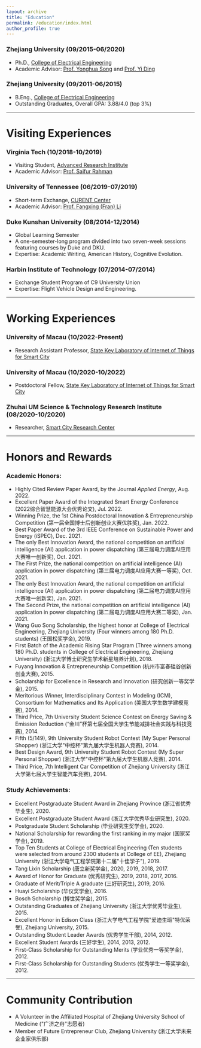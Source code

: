 ```yaml
---
layout: archive
title: "Education"
permalink: /education/index.html
author_profile: true
---
```


### Zhejiang University (09/2015-06/2020) 

- Ph.D., [College of Electrical Engineering](http://ee.zju.edu.cn/)
- Academic Advisor: [Prof. Yonghua Song](https://rto.um.edu.mo/biography/) and [Prof. Yi Ding](https://person.zju.edu.cn/en/110)



### Zhejiang University (09/2011-06/2015)

- B.Eng., [College of Electrical Engineering](http://ee.zju.edu.cn/)
- Outstanding Graduates, Overall GPA: 3.88/4.0 (top 3%)





------

# Visiting Experiences

### Virginia Tech (10/2018-10/2019)

- Visiting Student, [Advanced Research Institute](https://ari.vt.edu/)
- Academic Advisor: [Prof. Saifur Rahman](http://www.saifurrahman.org/)



### University of Tennessee (06/2019-07/2019)

- Short-term Exchange, [CURENT Center](https://curent.utk.edu/)
- Academic Advisor: [Prof. Fangxing (Fran) Li](http://web.eecs.utk.edu/~fli6/)

 

### Duke Kunshan University (08/2014-12/2014)

- Global Learning Semester
- A one-semester-long program divided into two seven-week sessions featuring courses by Duke and DKU.
- Expertise: Academic Writing, American History, Cognitive Evolution.



### Harbin Institute of Technology (07/2014-07/2014)

- Exchange Student Program of C9 University Union
- Expertise: Flight Vehicle Design and Engineering.





------

# Working Experiences

### University of Macau (10/2022-Present)

- Research Assistant Professor, [State Key Laboratory of Internet of Things for Smart City](https://skliotsc.um.edu.mo/)



### University of Macau (10/2020-10/2022)

- Postdoctoral Fellow, [State Key Laboratory of Internet of Things for Smart City](https://skliotsc.um.edu.mo/)



### Zhuhai UM Science & Technology Research Institute (08/2020-10/2020)

- Researcher, [Smart City Research Center](http://www.zumri.cn/)





------

# Honors and Rewards

### **Academic Honors:**

- Highly Cited Review Paper Award, by the Journal *Applied Energy*, Aug. 2022.
- Excellent Paper Award of the Integrated Smart Energy Conference (2022综合智慧能源大会优秀论文), Jul. 2022.
- Winning Prize, the 1st China Postdoctoral Innovation & Entrepreneurship Competition (第一届全国博士后创新创业大赛优胜奖), Jan. 2022.
- Best Paper Award of the 3rd IEEE Conference on Sustainable Power and Energy (iSPEC), Dec. 2021.
- The only Best Innovation Award, the national competition on artificial intelligence (AI) application in power dispatching (第三届电力调度AI应用大赛唯一创新奖), Oct. 2021.
- The First Prize, the national competition on artificial intelligence (AI) application in power dispatching (第三届电力调度AI应用大赛一等奖), Oct. 2021.
- The only Best Innovation Award, the national competition on artificial intelligence (AI) application in power dispatching (第二届电力调度AI应用大赛唯一创新奖), Jan. 2021.
- The Second Prize, the national competition on artificial intelligence (AI) application in power dispatching (第二届电力调度AI应用大赛二等奖), Jan. 2021.
- Wang Guo Song Scholarship, the highest honor at College of Electrical Engineering, Zhejiang University (Four winners among 180 Ph.D. students) (王国松奖学金), 2019.
- First Batch of the Academic Rising Star Program (Three winners among 180 Ph.D. students in College of Electrical Engineering, Zhejiang University) (浙江大学博士研究生学术新星培养计划), 2018.
- Fuyang Innovation & Entrepreneurship Competition (杭州市富春硅谷创新创业大赛), 2015.
- Scholarship for Excellence in Research and Innovation (研究创新一等奖学金), 2015.
- Meritorious Winner, Interdisciplinary Contest in Modeling (ICM), Consortium for Mathematics and Its Application (美国大学生数学建模竞赛), 2014.
- Third Price, 7th University Student Science Contest on Energy Saving & Emission Reduction (“金川”杯第七届全国大学生节能减排社会实践与科技竞赛), 2014.
- Fifth (5/149), 9th University Student Robot Contest (My Super Personal Shopper) (浙江大学"中控杯"第九届大学生机器人竞赛), 2014.
- Best Design Award, 9th University Student Robot Contest (My Super Personal Shopper) (浙江大学"中控杯"第九届大学生机器人竞赛), 2014.
- Third Price, 7th Intelligent Car Competition of Zhejiang University  (浙江大学第七届大学生智能汽车竞赛), 2014.

### **Study Achievements:**

- Excellent Postgraduate Student Award in Zhejiang Province (浙江省优秀毕业生), 2020.
- Excellent Postgraduate Student Award (浙江大学优秀毕业研究生), 2020.
- Postgraduate Student Scholarship (毕业研究生奖学金), 2020.
- National Scholarship for rewarding the first ranking in my major (国家奖学金), 2019. 
- Top Ten Students at College of Electrical Engineering (Ten students were selected from around 2300 students at College of EE), Zhejiang University (浙江大学电气工程学院第十二届"十佳学子"), 2019.
- Tang Lixin Scholarship (唐立新奖学金), 2020, 2019, 2018, 2017.
- Award of Honor for Graduate (优秀研究生), 2019, 2018, 2017, 2016.
- Graduate of Merit/Triple A graduate (三好研究生), 2019, 2016.
- Huayi Scholarship (华仪奖学金), 2016.
- Bosch Scholarship (博世奖学金), 2015.
- Outstanding Graduates of Zhejiang University (浙江大学优秀毕业生), 2015.
- Excellent Honor in Edison Class (浙江大学电气工程学院"爱迪生班"特优荣誉), Zhejiang University, 2015.
- Outstanding Student Leader Awards (优秀学生干部), 2014, 2012.
- Excellent Student Awards (三好学生), 2014, 2013, 2012.
- First-Class Scholarship for Outstanding Merits (学业优秀一等奖学金), 2012.
- First-Class Scholarship for Outstanding Students (优秀学生一等奖学金), 2012.



------

# Community Contribution

- A Volunteer in the Affiliated Hospital of Zhejiang University School of Medicine ("广济之舟"志愿者)
- Member of Future Entrepreneur Club, Zhejiang University (浙江大学未来企业家俱乐部)